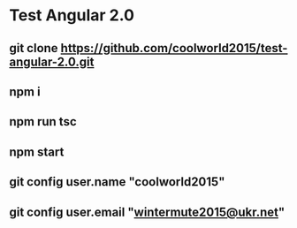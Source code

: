 # Test Angular 2.0
git clone https://github.com/coolworld2015/test-angular-2.0.git
-------------------------------------------------------------------------------------------------
npm i
-------------------------------------------------------------------------------------------------
npm run tsc
-------------------------------------------------------------------------------------------------
npm start
-------------------------------------------------------------------------------------------------
git config user.name "coolworld2015"
-------------------------------------------------------------------------------------------------
git config user.email "wintermute2015@ukr.net"
-------------------------------------------------------------------------------------------------